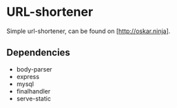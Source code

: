 # URL-shortener
Simple url-shortener, can be found on [http://oskar.ninja].
## Dependencies
* body-parser
* express
* mysql
* finalhandler
* serve-static
